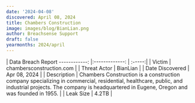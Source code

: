 ```yaml
---
date: '2024-04-08'
discovered: April 08, 2024
title: Chambers Construction
image: images/blog/BianLian.png
author: Breachsense Support
draft: false
yearmonths: 2024/april
---
```



| Data Breach Report
------------:     |:-------------:    | :-----:|
| Victim      | chambersconstruction.com      | 
| Threat Actor      | BianLian      | 
| Date Discovered      | Apr 08, 2024      | 
| Description      | Chambers Construction is a construction company specializing in commercial, residential, healthcare, public, and industrial projects. The company is headquartered in Eugene, Oregon and was founded in 1955.      | 
| Leak Size      | 4.2TB      | 

